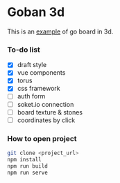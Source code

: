 # Goban 3d

This is an [example](https://munrocket.github.io/goban-3d/) of go board in 3d.

### To-do list
- [x] draft style
- [x] vue components
- [x] torus
- [x] css framework
- [ ] auth form
- [ ] soket.io connection
- [ ] board texture & stones
- [ ] coordinates by click

### How to open project
```bash
git clone <project_url>
npm install
npm run build
npm run serve
```